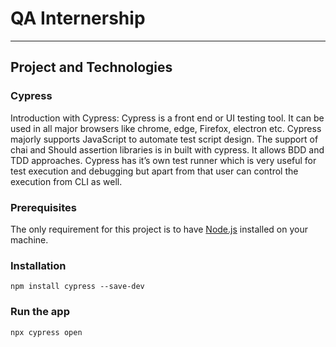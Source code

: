 # QA Internership

---

## Project and Technologies


### Cypress

Introduction with Cypress:
Cypress is a front end or UI testing tool. It can be used in all major browsers like chrome, edge, Firefox, electron etc. Cypress majorly supports JavaScript to automate test script design. The support of chai and Should assertion libraries is in built with cypress. It allows BDD and TDD approaches. Cypress has it’s own test runner which is very useful for test execution and debugging but apart from that user can control the execution from CLI as well.


### Prerequisites

The only requirement for this project is to have [Node.js](https://nodejs.org/en/) installed on your machine.

### Installation

```shell
npm install cypress --save-dev
```

### Run the app

```shell
npx cypress open
```
